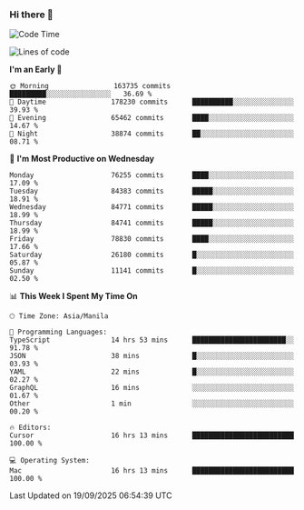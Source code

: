 ### Hi there 👋

<!--START_SECTION:waka-->
![Code Time](http://img.shields.io/badge/Code%20Time-6%2C285%20hrs%2045%20mins-blue)

![Lines of code](https://img.shields.io/badge/From%20Hello%20World%20I%27ve%20Written-148.9%20million%20lines%20of%20code-blue)

**I'm an Early 🐤** 

```text
🌞 Morning                163735 commits      █████████░░░░░░░░░░░░░░░░   36.69 % 
🌆 Daytime                178230 commits      ██████████░░░░░░░░░░░░░░░   39.93 % 
🌃 Evening                65462 commits       ████░░░░░░░░░░░░░░░░░░░░░   14.67 % 
🌙 Night                  38874 commits       ██░░░░░░░░░░░░░░░░░░░░░░░   08.71 % 
```
📅 **I'm Most Productive on Wednesday** 

```text
Monday                   76255 commits       ████░░░░░░░░░░░░░░░░░░░░░   17.09 % 
Tuesday                  84383 commits       █████░░░░░░░░░░░░░░░░░░░░   18.91 % 
Wednesday                84771 commits       █████░░░░░░░░░░░░░░░░░░░░   18.99 % 
Thursday                 84741 commits       █████░░░░░░░░░░░░░░░░░░░░   18.99 % 
Friday                   78830 commits       ████░░░░░░░░░░░░░░░░░░░░░   17.66 % 
Saturday                 26180 commits       █░░░░░░░░░░░░░░░░░░░░░░░░   05.87 % 
Sunday                   11141 commits       █░░░░░░░░░░░░░░░░░░░░░░░░   02.50 % 
```


📊 **This Week I Spent My Time On** 

```text
🕑︎ Time Zone: Asia/Manila

💬 Programming Languages: 
TypeScript               14 hrs 53 mins      ███████████████████████░░   91.78 % 
JSON                     38 mins             █░░░░░░░░░░░░░░░░░░░░░░░░   03.93 % 
YAML                     22 mins             █░░░░░░░░░░░░░░░░░░░░░░░░   02.27 % 
GraphQL                  16 mins             ░░░░░░░░░░░░░░░░░░░░░░░░░   01.67 % 
Other                    1 min               ░░░░░░░░░░░░░░░░░░░░░░░░░   00.20 % 

🔥 Editors: 
Cursor                   16 hrs 13 mins      █████████████████████████   100.00 % 

💻 Operating System: 
Mac                      16 hrs 13 mins      █████████████████████████   100.00 % 
```


 Last Updated on 19/09/2025 06:54:39 UTC
<!--END_SECTION:waka-->


<!--
**rad182/rad182** is a ✨ _special_ ✨ repository because its `README.md` (this file) appears on your GitHub profile.

Here are some ideas to get you started:

- 🔭 I’m currently working on ...
- 🌱 I’m currently learning ...
- 👯 I’m looking to collaborate on ...
- 🤔 I’m looking for help with ...
- 💬 Ask me about ...
- 📫 How to reach me: ...
- 😄 Pronouns: ...
- ⚡ Fun fact: ...
-->
